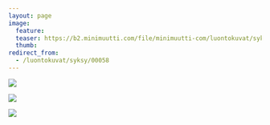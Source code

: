 ```yaml
---
layout: page
image:
  feature:
  teaser: https://b2.minimuutti.com/file/minimuutti-com/luontokuvat/syksy/DSC48972-245px.jpg
  thumb:
redirect_from:
  - /luontokuvat/syksy/00058
---
```


[![](https://b2.minimuutti.com/file/minimuutti-com/luontokuvat/syksy/DSC48972-800px.jpg)](https://dl.dropboxusercontent.com/sh/ea1wtnz7z734o12/AAAfYABt8QQCX82yezLGrx0Ea/luontokuvat/syksy/DSC48972.jpg)

[![](https://b2.minimuutti.com/file/minimuutti-com/luontokuvat/syksy/DSC48971-800px.jpg)](https://dl.dropboxusercontent.com/sh/ea1wtnz7z734o12/AADBSobcuHg4pVl_Ir59bWWFa/luontokuvat/syksy/DSC48971.jpg)

[![](https://b2.minimuutti.com/file/minimuutti-com/luontokuvat/syksy/DSC48947-800px.jpg)](https://dl.dropboxusercontent.com/sh/ea1wtnz7z734o12/AADdqvd_ixhZz8m1-Cs-BtGga/luontokuvat/syksy/DSC48947.jpg)
